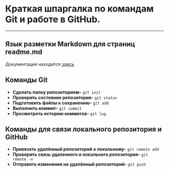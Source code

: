# Краткая шпаргалка по командам Git и работе в GitHub.
---
## Язык разметки Markdown для страниц readme.md

Документация находится [здесь](https://www.markdownguide.org/cheat-sheet/)

## Команды Git

- **Сделать папку репозиторием-** `git init`
- **Проверить состояние репозитория-** `git status`
- **Подготовить файлы к сохранению-** `git add`
- **Выполнить коммит-** `git commit`
- **Просмотреть историю коммитов-** `git log`

## Команды для связи локального репозитория и GitHub

- **Привязать удалённый репозиторий к локальному-** `git remote add`
- **Проверить связь удаленного и локального репозитория-** `git remote -v`
- **Отправить изменения на удалённый репозиторий-** `git push`

